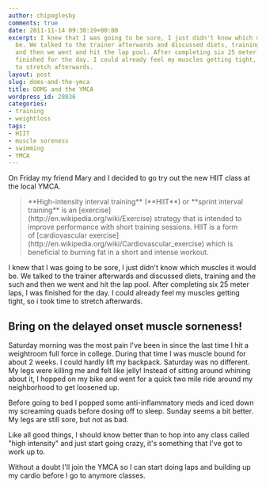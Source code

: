 ```yaml
---
author: chipoglesby
comments: true
date: 2011-11-14 09:30:19+00:00
excerpt: I knew that I was going to be sore, I just didn't know which muscles it would
  be. We talked to the trainer afterwards and discussed diets, training and the such
  and then we went and hit the lap pool. After completing six 25 meter laps, I was
  finished for the day. I could already feel my muscles getting tight, so i took time
  to stretch afterwards.
layout: post
slug: doms-and-the-ymca
title: DOMS and the YMCA
wordpress_id: 28036
categories:
- training
- weightloss
tags:
- HIIT
- muscle soreness
- swimming
- YMCA
---
```


On Friday my friend Mary and I decided to go try out the new HIIT class at the local YMCA.


<blockquote>**High-intensity interval training** (**HIIT**) or **sprint interval training** is an [exercise](http://en.wikipedia.org/wiki/Exercise) strategy that is intended to improve performance with short training sessions. HIIT is a form of [cardiovascular exercise](http://en.wikipedia.org/wiki/Cardiovascular_exercise) which is beneficial to burning fat in a short and intense workout.</blockquote>


I knew that I was going to be sore, I just didn't know which muscles it would be. We talked to the trainer afterwards and discussed diets, training and the such and then we went and hit the lap pool. After completing six 25 meter laps, I was finished for the day. I could already feel my muscles getting tight, so i took time to stretch afterwards.


## Bring on the delayed onset muscle sorneness!


Saturday morning was the most pain I've been in since the last time I hit a weightroom full force in college. During that time I was muscle bound for about 2 weeks. I could hardly lift my backpack. Saturday was no different. My legs were killing me and felt like jelly!
Instead of sitting around whining about it, I hopped on my bike and went for a quick two mile ride around my neighborhood to get loosened up.

Before going to bed I popped some anti-inflammatory meds and iced down my screaming quads before dosing off to sleep. Sunday seems a bit better. My legs are still sore, but not as bad.

Like all good things, I should know better than to hop into any class called "high intensity" and just start going crazy, it's something that I've got to work up to.

Without a doubt I'll join the YMCA so I can start doing laps and building up my cardio before I go to anymore classes.
